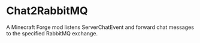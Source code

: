 # Chat2RabbitMQ

A Minecraft Forge mod listens ServerChatEvent and forward chat messages to the specified RabbitMQ exchange.